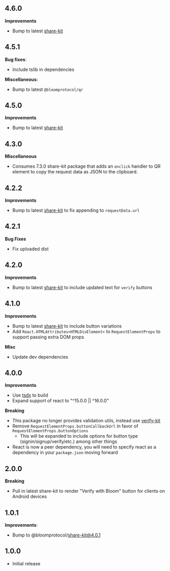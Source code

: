 ## 4.6.0

**Improvements**

- Bump to latest [share-kit](https://github.com/hellobloom/attestations-ts/tree/master/packages/share-kit)

## 4.5.1

**Bug fixes**:

- Include tslib in dependencies

**Miscellaneous**:

- Bump to latest `@bloomprotocol/qr`

## 4.5.0

**Improvements**

- Bump to latest [share-kit](https://github.com/hellobloom/attestations-es/tree/master/packages/share-kit)

## 4.3.0

**Miscellaneous**

- Consumes 7.3.0 share-kit package that adds an `onclick` handler to QR element to copy the request data as JSON to the clipboard.

## 4.2.2

**Improvements**

- Bump to latest [share-kit](https://github.com/hellobloom/attestations-es/tree/master/packages/share-kit) to fix appending to `requestData.url`

## 4.2.1

**Bug Fixes**

- Fix uploaded dist

## 4.2.0

**Improvements**

- Bump to latest [share-kit](https://github.com/hellobloom/attestations-es/tree/master/packages/share-kit) to include updated text for `verify` buttons

## 4.1.0

**Improvements**

- Bump to latest [share-kit](https://github.com/hellobloom/attestations-es/tree/master/packages/share-kit) to include button variations
- Add `React.HTMLAttributes<HTMLDivElement>` to `RequestElementProps` to support passing extra DOM props

**Misc**

- Update dev dependencies

## 4.0.0

**Improvements**

- Use [tsdx](https://github.com/palmerhq/tsdx) to build
- Expand support of react to "^15.0.0 || ^16.0.0"

**Breaking**

- This package no longer provides validation utils, instead use [verify-kit](https://github.com/hellobloom/verify-kit)
- Remove `RequestElementProps.buttonCallbackUrl` in favor of `RequestElementProps.buttonOptions`
  - This will be expanded to include options for button type (signin/signup/verify/etc.) among other things
- React is now a peer dependency, you will need to specify react as a dependency in your `package.json` moving forward

## 2.0.0

**Breaking**

- Pull in latest share-kit to render "Verify with Bloom" button for clients on Android devices

## 1.0.1

**Improvements**:

- Bump to @bloomprotocol/share-kit@4.0.1

## 1.0.0

- Initial release
